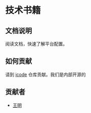 # 技术书籍

## 文档说明

阅读文档，快速了解平台配置。

## 如何贡献

请到 [icode](http://icode.baidu.com/repos/baidu/personal-code/manual/tree/master) 仓库贡献。我们是内部开源的

## 贡献者

- [王明](http://sepro.baidu-int.com/mcapp/user/userinfo?type=hiuser&user=wangming07)